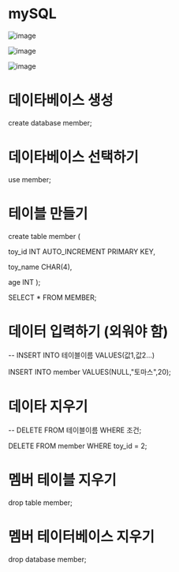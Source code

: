 # mySQL


![image](https://github.com/YENAZIGMINA/mySQL/assets/129706758/3577bde2-3e26-4f4f-bc82-657f88a5552a)


![image](https://github.com/YENAZIGMINA/mySQL/assets/129706758/620222f8-f049-4214-84ff-b2dc335284d6)

![image](https://github.com/YENAZIGMINA/mySQL/assets/129706758/d81068e3-eb49-496c-8bd5-ef3284b2b629)

# 데이타베이스 생성

create database member;

# 데이타베이스 선택하기

use member;

# 테이블 만들기

create table member (

toy_id INT AUTO_INCREMENT PRIMARY KEY,

toy_name CHAR(4),

age INT );


SELECT * FROM MEMBER;

# 데이터 입력하기 (외워야 함)

-- INSERT INTO 테이블이름 VALUES(값1,값2...)

INSERT INTO member VALUES(NULL,"토마스",20);


# 데이타 지우기

-- DELETE FROM 테이블이름 WHERE 조건;

DELETE FROM member WHERE toy_id = 2;


# 멤버 테이블 지우기
drop table member;

# 멤버 테이터베이스 지우기
drop database member;
